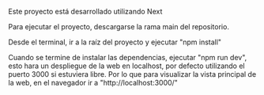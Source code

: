 Este proyecto está desarrollado utilizando Next

Para ejecutar el proyecto, descargarse la rama main del repositorio.

Desde el terminal, ir a la raíz del proyecto y ejecutar "npm install"

Cuando se termine de instalar las dependencias, ejecutar "npm run dev", esto hara un despliegue de la web en localhost, por defecto utilizando el puerto 3000 si estuviera libre. Por lo que para visualizar la vista principal de la web, en el navegador ir a "http://localhost:3000/"

